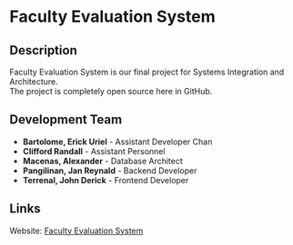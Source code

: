 # Faculty Evaluation System

## Description
Faculty Evaluation System is our final project for Systems Integration and Architecture.<br>
The project is completely open source here in GitHub.

## Development Team
- **Bartolome, Erick Uriel** - Assistant Developer Chan
- **Clifford Randall** - Assistant Personnel
- **Macenas, Alexander** - Database Architect
- **Pangilinan, Jan Reynald** - Backend Developer
- **Terrenal, John Derick** - Frontend Developer

## Links
Website: [Faculty Evaluation System](http://facultyevaluation.elementfx.com/)